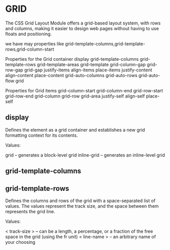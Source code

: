 # GRID

The CSS Grid Layout Module offers a grid-based layout system, with rows and columns, making it easier to design web pages without having to use floats and positioning.

we have may properties like 
grid-template-columns,grid-template-rows,grid-column-start

Properties for the Grid container
display
grid-template-columns
grid-template-rows
grid-template-areas
grid-template
grid-column-gap
grid-row-gap
grid-gap
justify-items
align-items
place-items
justify-content
align-content
place-content
grid-auto-columns
grid-auto-rows
grid-auto-flow
grid

Properties for Grid items
grid-column-start
grid-column-end
grid-row-start
grid-row-end
grid-column
grid-row
grid-area
justify-self
align-self
place-self

## display

Defines the element as a grid container and establishes a new grid formatting context for its contents.

Values:

grid – generates a block-level grid
inline-grid – generates an inline-level grid

## grid-template-columns

## grid-template-rows

Defines the columns and rows of the grid with a space-separated list of values. The values represent the track size, and the space between them represents the grid line.

Values:

< track-size > – can be a length, a percentage, or a fraction of the free space in the grid (using the fr unit)
< line-name > – an arbitrary name of your choosing
